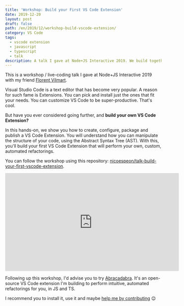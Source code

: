 ```yaml
---
title: 'Workshop: Build your First VS Code Extension'
date: 2019-12-20
layout: post
draft: false
path: /en/2019/12/workshop-build-vscode-extension/
category: VS Code
tags:
  - vscode extension
  - javascript
  - typescript
  - talk
description: A talk I gave at Node+JS Interactive 2019. We build together a VS Code extension that refactors code for you.
---
```


This is a workshop / live-coding talk I gave at Node+JS Interactive 2019 with my friend [Florent Vilmart](https://twitter.com/flovilmart).

Visual Studio Code is a text editor that has become very popular. A reason for such fame is Extensions. You can pick and install just the ones that fit your needs. You can customize VS Code to be super-productive. That's cool.

But have you ever considered going further, and **build your own VS Code Extension?**

In this hands-on, we show you how to create, configure, package and publish a VS Code Extension. You will understand how you can manipulate the structure of your code, using the Abstract Syntax Tree (AST). With this, you'll build your first VS Code Extension that will perform your own, custom, automated refactorings.

You can follow the workshop using this repository: [nicoespeon/talk-build-your-first-vscode-extension](https://github.com/nicoespeon/talk-build-your-first-vscode-extension).

<iframe width="560" height="315" src="https://www.youtube-nocookie.com/embed/udNV7zPN1H8" frameborder="0" allow="accelerometer; autoplay; encrypted-media; gyroscope; picture-in-picture" allowfullscreen></iframe>

Following up this workshop, I'd advise you to try [Abracadabra](https://vscode-abracadabra.com). It's an open-source VS Code extension I'm building to perform intuitive, automated refactorings for you, in JS and TS.

I recommend you to install it, use it and maybe [help me by contributing](https://github.com/nicoespeon/abracadabra#contributing) 😉
